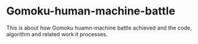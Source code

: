 # Gomoku-human-machine-battle
This is about how Gomoku huamn-machine battle achieved and the code, algorithm and related work it processes.
